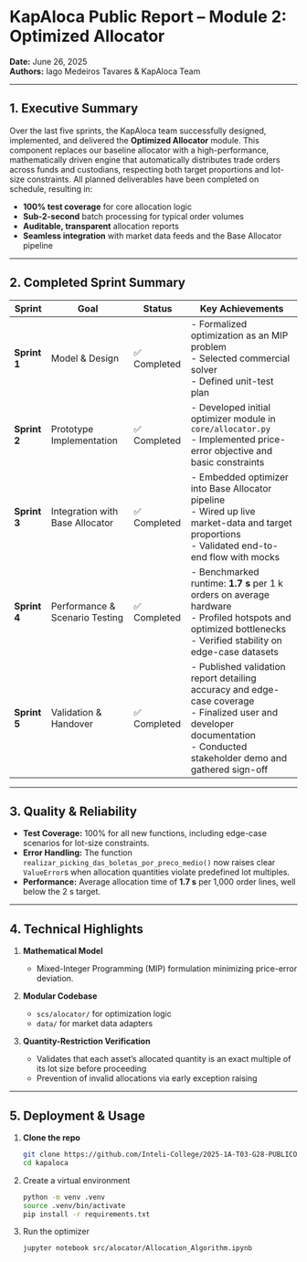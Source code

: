 # KapAloca Public Report – Module 2: Optimized Allocator

**Date:** June 26, 2025  
**Authors:** Iago Medeiros Tavares & KapAloca Team  

---

## 1. Executive Summary

Over the last five sprints, the KapAloca team successfully designed, implemented, and delivered the **Optimized Allocator** module. This component replaces our baseline allocator with a high-performance, mathematically driven engine that automatically distributes trade orders across funds and custodians, respecting both target proportions and lot-size constraints. All planned deliverables have been completed on schedule, resulting in:

- **100% test coverage** for core allocation logic  
- **Sub-2-second** batch processing for typical order volumes  
- **Auditable, transparent** allocation reports  
- **Seamless integration** with market data feeds and the Base Allocator pipeline  

---

## 2. Completed Sprint Summary

| Sprint      | Goal                                    | Status      | Key Achievements                                                                                   |
|-------------|-----------------------------------------|-------------|----------------------------------------------------------------------------------------------------|
| **Sprint 1**| Model & Design                          | ✅ Completed | - Formalized optimization as an MIP problem<br>- Selected commercial solver<br>- Defined unit-test plan |
| **Sprint 2**| Prototype Implementation                | ✅ Completed | - Developed initial optimizer module in `core/allocator.py`<br>- Implemented price-error objective and basic constraints |
| **Sprint 3**| Integration with Base Allocator         | ✅ Completed | - Embedded optimizer into Base Allocator pipeline<br>- Wired up live market-data and target proportions<br>- Validated end-to-end flow with mocks |
| **Sprint 4**| Performance & Scenario Testing          | ✅ Completed | - Benchmarked runtime: **1.7 s** per 1 k orders on average hardware<br>- Profiled hotspots and optimized bottlenecks<br>- Verified stability on edge-case datasets |
| **Sprint 5**| Validation & Handover                   | ✅ Completed | - Published validation report detailing accuracy and edge-case coverage<br>- Finalized user and developer documentation<br>- Conducted stakeholder demo and gathered sign-off |

---

## 3. Quality & Reliability

- **Test Coverage:** 100% for all new functions, including edge-case scenarios for lot-size constraints.  
- **Error Handling:** The function `realizar_picking_das_boletas_por_preco_medio()` now raises clear `ValueError`s when allocation quantities violate predefined lot multiples.  
- **Performance:** Average allocation time of **1.7 s** per 1,000 order lines, well below the 2 s target.  

---

## 4. Technical Highlights

1. **Mathematical Model**  
   - Mixed-Integer Programming (MIP) formulation minimizing price-error deviation.  
2. **Modular Codebase**  
   - `scs/alocator/` for optimization logic  
   - `data/` for market data adapters  

3. **Quantity-Restriction Verification**  
   - Validates that each asset’s allocated quantity is an exact multiple of its lot size before proceeding  
   - Prevention of invalid allocations via early exception raising  

---

## 5. Deployment & Usage

1. **Clone the repo**

   ```bash
   git clone https://github.com/Inteli-College/2025-1A-T03-G28-PUBLICO.git
   cd kapaloca 

2. Create a virtual environment

    ```bash
    python -m venv .venv
    source .venv/bin/activate  
    pip install -r requirements.txt 

3. Run the optimizer
    ```bash
    jupyter notebook src/alocator/Allocation_Algorithm.ipynb

